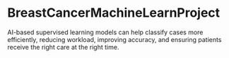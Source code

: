 # BreastCancerMachineLearnProject
AI-based supervised learning models can help classify cases more efficiently, reducing workload, improving accuracy, and ensuring patients receive the right care at the right time.
